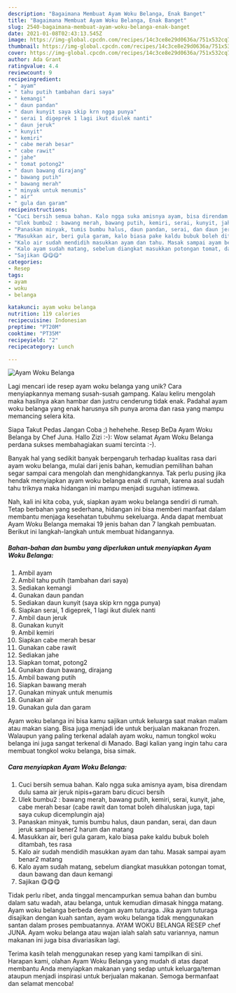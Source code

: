 ```yaml
---
description: "Bagaimana Membuat Ayam Woku Belanga, Enak Banget"
title: "Bagaimana Membuat Ayam Woku Belanga, Enak Banget"
slug: 2540-bagaimana-membuat-ayam-woku-belanga-enak-banget
date: 2021-01-08T02:43:13.545Z
image: https://img-global.cpcdn.com/recipes/14c3ce8e29d0636a/751x532cq70/ayam-woku-belanga-foto-resep-utama.jpg
thumbnail: https://img-global.cpcdn.com/recipes/14c3ce8e29d0636a/751x532cq70/ayam-woku-belanga-foto-resep-utama.jpg
cover: https://img-global.cpcdn.com/recipes/14c3ce8e29d0636a/751x532cq70/ayam-woku-belanga-foto-resep-utama.jpg
author: Ada Grant
ratingvalue: 4.4
reviewcount: 9
recipeingredient:
- " ayam"
- " tahu putih tambahan dari saya"
- " kemangi"
- " daun pandan"
- " daun kunyit saya skip krn ngga punya"
- " serai 1 digeprek 1 lagi ikut diulek nanti"
- " daun jeruk"
- " kunyit"
- " kemiri"
- " cabe merah besar"
- " cabe rawit"
- " jahe"
- " tomat potong2"
- " daun bawang dirajang"
- " bawang putih"
- " bawang merah"
- " minyak untuk menumis"
- " air"
- " gula dan garam"
recipeinstructions:
- "Cuci bersih semua bahan. Kalo ngga suka amisnya ayam, bisa direndam dulu sama air jeruk nipis+garam baru dicuci bersih"
- "Ulek bumbu2 : bawang merah, bawang putih, kemiri, serai, kunyit, jahe, cabe merah besar (cabe rawit dan tomat boleh dihaluskan juga, tapi saya cukup dicemplungin aja)"
- "Panaskan minyak, tumis bumbu halus, daun pandan, serai, dan daun jeruk sampai bener2 harum dan matang"
- "Masukkan air, beri gula garam, kalo biasa pake kaldu bubuk boleh ditambah, tes rasa"
- "Kalo air sudah mendidih masukkan ayam dan tahu. Masak sampai ayam benar2 matang"
- "Kalo ayam sudah matang, sebelum diangkat masukkan potongan tomat, daun bawang dan daun kemangi"
- "Sajikan 😋😋😋"
categories:
- Resep
tags:
- ayam
- woku
- belanga

katakunci: ayam woku belanga 
nutrition: 119 calories
recipecuisine: Indonesian
preptime: "PT20M"
cooktime: "PT35M"
recipeyield: "2"
recipecategory: Lunch

---
```



![Ayam Woku Belanga](https://img-global.cpcdn.com/recipes/14c3ce8e29d0636a/751x532cq70/ayam-woku-belanga-foto-resep-utama.jpg)

Lagi mencari ide resep ayam woku belanga yang unik? Cara menyiapkannya memang susah-susah gampang. Kalau keliru mengolah maka hasilnya akan hambar dan justru cenderung tidak enak. Padahal ayam woku belanga yang enak harusnya sih punya aroma dan rasa yang mampu memancing selera kita.

Siapa Takut Pedas Jangan Coba ;) hehehehe. Resep BeDa Ayam Woku Belanga by Chef Juna. Hallo Zizi :-): Wow selamat Ayam Woku Belanga perdana sukses membahagiakan suami tercinta :-).

Banyak hal yang sedikit banyak berpengaruh terhadap kualitas rasa dari ayam woku belanga, mulai dari jenis bahan, kemudian pemilihan bahan segar sampai cara mengolah dan menghidangkannya. Tak perlu pusing jika hendak menyiapkan ayam woku belanga enak di rumah, karena asal sudah tahu triknya maka hidangan ini mampu menjadi suguhan istimewa.


Nah, kali ini kita coba, yuk, siapkan ayam woku belanga sendiri di rumah. Tetap berbahan yang sederhana, hidangan ini bisa memberi manfaat dalam membantu menjaga kesehatan tubuhmu sekeluarga. Anda dapat membuat Ayam Woku Belanga memakai 19 jenis bahan dan 7 langkah pembuatan. Berikut ini langkah-langkah untuk membuat hidangannya.

<!--inarticleads1-->

##### Bahan-bahan dan bumbu yang diperlukan untuk menyiapkan Ayam Woku Belanga:

1. Ambil  ayam
1. Ambil  tahu putih (tambahan dari saya)
1. Sediakan  kemangi
1. Gunakan  daun pandan
1. Sediakan  daun kunyit (saya skip krn ngga punya)
1. Siapkan  serai, 1 digeprek, 1 lagi ikut diulek nanti
1. Ambil  daun jeruk
1. Gunakan  kunyit
1. Ambil  kemiri
1. Siapkan  cabe merah besar
1. Gunakan  cabe rawit
1. Sediakan  jahe
1. Siapkan  tomat, potong2
1. Gunakan  daun bawang, dirajang
1. Ambil  bawang putih
1. Siapkan  bawang merah
1. Gunakan  minyak untuk menumis
1. Gunakan  air
1. Gunakan  gula dan garam


Ayam woku belanga ini bisa kamu sajikan untuk keluarga saat makan malam atau makan siang. Bisa juga menjadi ide untuk berjualan makanan frozen. Walaupun yang paling terkenal adalah ayam woku, namun tongkol woku belanga ini juga sangat terkenal di Manado. Bagi kalian yang ingin tahu cara membuat tongkol woku belanga, bisa simak. 

<!--inarticleads2-->

##### Cara menyiapkan Ayam Woku Belanga:

1. Cuci bersih semua bahan. Kalo ngga suka amisnya ayam, bisa direndam dulu sama air jeruk nipis+garam baru dicuci bersih
1. Ulek bumbu2 : bawang merah, bawang putih, kemiri, serai, kunyit, jahe, cabe merah besar (cabe rawit dan tomat boleh dihaluskan juga, tapi saya cukup dicemplungin aja)
1. Panaskan minyak, tumis bumbu halus, daun pandan, serai, dan daun jeruk sampai bener2 harum dan matang
1. Masukkan air, beri gula garam, kalo biasa pake kaldu bubuk boleh ditambah, tes rasa
1. Kalo air sudah mendidih masukkan ayam dan tahu. Masak sampai ayam benar2 matang
1. Kalo ayam sudah matang, sebelum diangkat masukkan potongan tomat, daun bawang dan daun kemangi
1. Sajikan 😋😋😋


Tidak perlu ribet, anda tinggal mencampurkan semua bahan dan bumbu dalam satu wadah, atau belanga, untuk kemudian dimasak hingga matang. Ayam woku belanga berbeda dengan ayam tuturaga. Jika ayam tuturaga disajikan dengan kuah santan, ayam woku belanga tidak menggunakan santan dalam proses pembuatannya. AYAM WOKU BELANGA RESEP chef JUNA. Ayam woku belanga atau wajan ialah salah satu variannya, namun makanan ini juga bisa divariasikan lagi. 

Terima kasih telah menggunakan resep yang kami tampilkan di sini. Harapan kami, olahan Ayam Woku Belanga yang mudah di atas dapat membantu Anda menyiapkan makanan yang sedap untuk keluarga/teman ataupun menjadi inspirasi untuk berjualan makanan. Semoga bermanfaat dan selamat mencoba!
